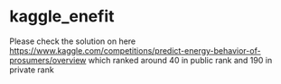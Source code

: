 # kaggle_enefit

Please check the solution on here https://www.kaggle.com/competitions/predict-energy-behavior-of-prosumers/overview
which ranked around 40 in public rank and 190 in private rank
